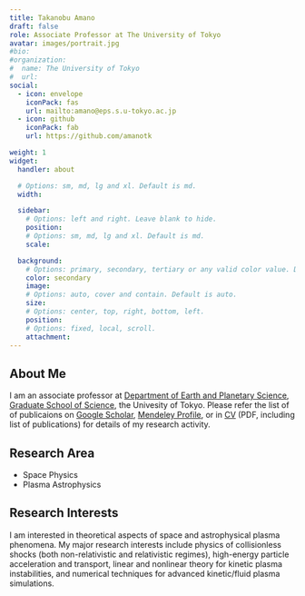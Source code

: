 ```yaml
---
title: Takanobu Amano
draft: false
role: Associate Professor at The University of Tokyo
avatar: images/portrait.jpg
#bio:
#organization:
#  name: The University of Tokyo
#  url:
social:
  - icon: envelope
    iconPack: fas
    url: mailto:amano@eps.s.u-tokyo.ac.jp
  - icon: github
    iconPack: fab
    url: https://github.com/amanotk

weight: 1
widget:
  handler: about

  # Options: sm, md, lg and xl. Default is md.
  width:

  sidebar:
    # Options: left and right. Leave blank to hide.
    position:
    # Options: sm, md, lg and xl. Default is md.
    scale:

  background:
    # Options: primary, secondary, tertiary or any valid color value. Default is primary.
    color: secondary
    image:
    # Options: auto, cover and contain. Default is auto.
    size:
    # Options: center, top, right, bottom, left.
    position:
    # Options: fixed, local, scroll.
    attachment:
---
```


## About Me
I am an associate professor at [Department of Earth and Planetary Science][2], [Graduate School of Science][1], the Univesity of Tokyo.
Please refer the list of of publicaions on [Google Scholar][4], [Mendeley Profile][5], or in [CV][6] (PDF, including list of publications) for details of my research activity.

## Research Area
- Space Physics
- Plasma Astrophysics

## Research Interests
I am interested in theoretical aspects of space and astrophysical plasma phenomena.  My major research interests include physics of collisionless shocks (both non-relativistic and relativistic regimes), high-energy particle acceleration and transport, linear and nonlinear theory for kinetic plasma instabilities, and numerical techniques for advanced kinetic/fluid plasma simulations.


[1]: https://www.s.u-tokyo.ac.jp/en/
[2]: http://www.eps.s.u-tokyo.ac.jp/index-en.html
[3]: http://www-space.eps.s.u-tokyo.ac.jp/en/
[4]: https://scholar.google.co.jp/citations?hl=ja&user=o23rFB8AAAAJ&view_op=list_works&sortby=pubdate"
[5]: https://www.mendeley.com/profiles/takanobu-amano/
[6]: ../files/CV-Amano.pdf
